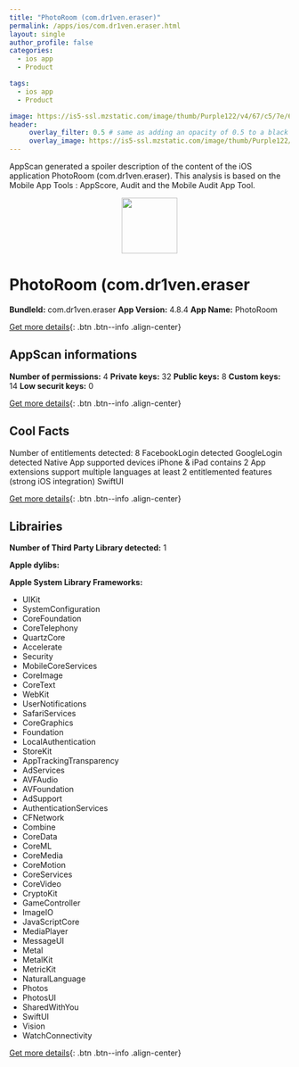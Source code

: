 ```yaml
---
title: "PhotoRoom (com.dr1ven.eraser)"
permalink: /apps/ios/com.dr1ven.eraser.html
layout: single
author_profile: false
categories: 
  - ios app 
  - Product 

tags: 
  - ios app 
  - Product 

image: https://is5-ssl.mzstatic.com/image/thumb/Purple122/v4/67/c5/7e/67c57e99-58cc-333a-cc56-28d088498d98/AppIcon-1x_U007emarketing-0-7-0-85-220.png/512x512bb.jpg
header: 
     overlay_filter: 0.5 # same as adding an opacity of 0.5 to a black background
     overlay_image: https://is5-ssl.mzstatic.com/image/thumb/Purple122/v4/67/c5/7e/67c57e99-58cc-333a-cc56-28d088498d98/AppIcon-1x_U007emarketing-0-7-0-85-220.png/512x512bb.jpg
---
```

AppScan generated a spoiler description of the content of the iOS application PhotoRoom (com.dr1ven.eraser). This analysis is based on the Mobile App Tools : AppScore, Audit and the Mobile Audit App Tool.

  
  
<div style="text-align: center;"><img src="https://is5-ssl.mzstatic.com/image/thumb/Purple122/v4/67/c5/7e/67c57e99-58cc-333a-cc56-28d088498d98/AppIcon-1x_U007emarketing-0-7-0-85-220.png/512x512bb.jpg" width="100" height="100"></div>  
  
# PhotoRoom (com.dr1ven.eraser

**BundleId:** com.dr1ven.eraser
**App Version:** 4.8.4
**App Name:** PhotoRoom


[Get more details](/pricing.html){: .btn .btn--info .align-center}  
  
## AppScan informations 

**Number of permissions:** 4
**Private keys:** 32
**Public keys:** 8
**Custom keys:** 14
**Low securit keys:** 0
  
[Get more details](/pricing.html){: .btn .btn--info .align-center}

## Cool Facts

Number of entitlements detected: 8
FacebookLogin detected
GoogleLogin detected
Native App
supported devices iPhone & iPad
contains 2 App extensions
support multiple languages
at least 2 entitlemented features (strong iOS integration)
SwiftUI
  
[Get more details](/pricing.html){: .btn .btn--info .align-center}

## Librairies 
**Number of Third Party Library detected:** 1

**Apple dylibs:**


**Apple System Library Frameworks:**
- UIKit
- SystemConfiguration
- CoreFoundation
- CoreTelephony
- QuartzCore
- Accelerate
- Security
- MobileCoreServices
- CoreImage
- CoreText
- WebKit
- UserNotifications
- SafariServices
- CoreGraphics
- Foundation
- LocalAuthentication
- StoreKit
- AppTrackingTransparency
- AdServices
- AVFAudio
- AVFoundation
- AdSupport
- AuthenticationServices
- CFNetwork
- Combine
- CoreData
- CoreML
- CoreMedia
- CoreMotion
- CoreServices
- CoreVideo
- CryptoKit
- GameController
- ImageIO
- JavaScriptCore
- MediaPlayer
- MessageUI
- Metal
- MetalKit
- MetricKit
- NaturalLanguage
- Photos
- PhotosUI
- SharedWithYou
- SwiftUI
- Vision
- WatchConnectivity


  
[Get more details](/pricing.html){: .btn .btn--info .align-center}

